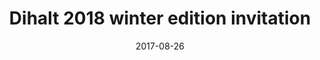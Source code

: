 ---
layout: post
title:  "Dihalt 2018 winter edition invitation"
date:   2017-08-26
party:   Chaos construction 2017
place:   3rd
code:    rasmer
music:   scl
gfx:
youtube: 3UAnZ8X00qM
---